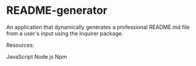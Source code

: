 # README-generator

An application that dynamically generates a professional README.md file from a user's input using the Inquirer package. 

Resources:

JavaScript
Node js
Npm